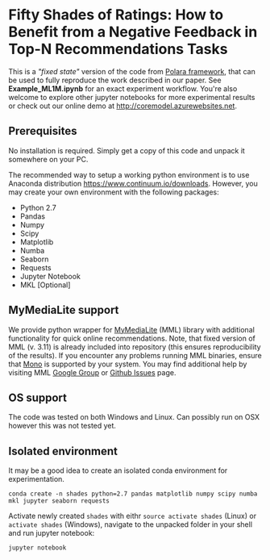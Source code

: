# Fifty Shades of Ratings: How to Benefit from a Negative Feedback in Top-N Recommendations Tasks
This is a *"fixed state"* version of the code from [Polara framework](https://github.com/evfro/polara), that can be used to fully reproduce the work described in our paper. See **Example_ML1M.ipynb** for an exact experiment workflow. You're also welcome to explore other jupyter notebooks for more experimental results or check out our online demo at http://coremodel.azurewebsites.net.

## Prerequisites
No installation is required. Simply get a copy of this code and unpack it somewhere on your PC.

The recommended way to setup a working python environment is to use Anaconda distribution https://www.continuum.io/downloads. However, you may create your own environment with the following packages:

* Python 2.7
* Pandas
* Numpy
* Scipy
* Matplotlib
* Numba
* Seaborn
* Requests
* Jupyter Notebook
* MKL [Optional]

## MyMediaLite support
We provide python wrapper for [MyMediaLite](http://www.mymedialite.net) (MML) library with additional functionality for quick online recommendations. Note, that fixed version of MML (v. 3.11) is already included into repository (this ensures reproducibility of the results). If you encounter any problems running MML binaries, ensure that [Mono](http://www.mono-project.com/) is supported by your system. You may find additional help by visiting MML [Google Group](https://groups.google.com/forum/#!forum/mymedialite) or [Github Issues](https://github.com/zenogantner/MyMediaLite/issues/) page.

## OS support
The code was tested on both Windows and Linux. Can possibly run on OSX however this was not tested yet.

## Isolated environment
It may be a good idea to create an isolated conda environment for experimentation.
```
conda create -n shades python=2.7 pandas matplotlib numpy scipy numba mkl jupyter seaborn requests
```
Activate newly created `shades` with eithr `source activate shades` (Linux) or `activate shades` (Windows), navigate to the unpacked folder in your shell and run jupyter notebook:
```
jupyter notebook
```
